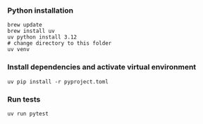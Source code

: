 ### Python installation
```commandline
brew update
brew install uv
uv python install 3.12
# change directory to this folder
uv venv
```

### Install dependencies and activate virtual environment
```commandline
uv pip install -r pyproject.toml
```

### Run tests
```commandline
uv run pytest
```